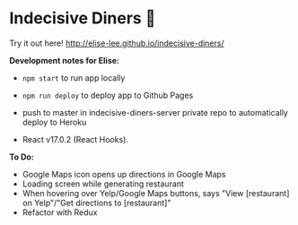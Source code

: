 # Indecisive Diners 🍔

Try it out here! http://elise-lee.github.io/indecisive-diners/

**Development notes for Elise:**

- `npm start` to run app locally

- `npm run deploy` to deploy app to Github Pages

- push to master in indecisive-diners-server private repo to automatically deploy to Heroku

- React v17.0.2 (React Hooks).

**To Do:**
- Google Maps icon opens up directions in Google Maps
- Loading screen while generating restaurant
- When hovering over Yelp/Google Maps buttons, says "View [restaurant] on Yelp"/"Get directions to [restaurant]"
- Refactor with Redux